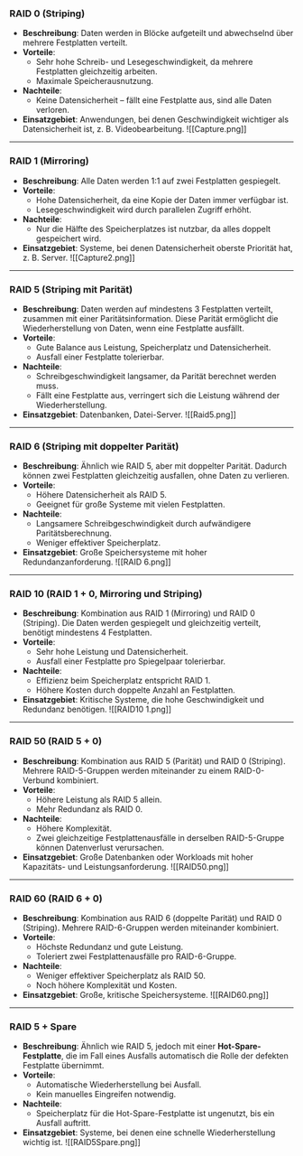 ### **RAID 0 (Striping)**

- **Beschreibung**: Daten werden in Blöcke aufgeteilt und abwechselnd über mehrere Festplatten verteilt.
- **Vorteile**:
    - Sehr hohe Schreib- und Lesegeschwindigkeit, da mehrere Festplatten gleichzeitig arbeiten.
    - Maximale Speicherausnutzung.
- **Nachteile**:
    - Keine Datensicherheit – fällt eine Festplatte aus, sind alle Daten verloren.
- **Einsatzgebiet**: Anwendungen, bei denen Geschwindigkeit wichtiger als Datensicherheit ist, z. B. Videobearbeitung.
![[Capture.png]]
---

### **RAID 1 (Mirroring)**

- **Beschreibung**: Alle Daten werden 1:1 auf zwei Festplatten gespiegelt.
- **Vorteile**:
    - Hohe Datensicherheit, da eine Kopie der Daten immer verfügbar ist.
    - Lesegeschwindigkeit wird durch parallelen Zugriff erhöht.
- **Nachteile**:
    - Nur die Hälfte des Speicherplatzes ist nutzbar, da alles doppelt gespeichert wird.
- **Einsatzgebiet**: Systeme, bei denen Datensicherheit oberste Priorität hat, z. B. Server.
![[Capture2.png]]
---

### **RAID 5 (Striping mit Parität)**

- **Beschreibung**: Daten werden auf mindestens 3 Festplatten verteilt, zusammen mit einer Paritätsinformation. Diese Parität ermöglicht die Wiederherstellung von Daten, wenn eine Festplatte ausfällt.
- **Vorteile**:
    - Gute Balance aus Leistung, Speicherplatz und Datensicherheit.
    - Ausfall einer Festplatte tolerierbar.
- **Nachteile**:
    - Schreibgeschwindigkeit langsamer, da Parität berechnet werden muss.
    - Fällt eine Festplatte aus, verringert sich die Leistung während der Wiederherstellung.
- **Einsatzgebiet**: Datenbanken, Datei-Server.
![[Raid5.png]]
---

### **RAID 6 (Striping mit doppelter Parität)**

- **Beschreibung**: Ähnlich wie RAID 5, aber mit doppelter Parität. Dadurch können zwei Festplatten gleichzeitig ausfallen, ohne Daten zu verlieren.
- **Vorteile**:
    - Höhere Datensicherheit als RAID 5.
    - Geeignet für große Systeme mit vielen Festplatten.
- **Nachteile**:
    - Langsamere Schreibgeschwindigkeit durch aufwändigere Paritätsberechnung.
    - Weniger effektiver Speicherplatz.
- **Einsatzgebiet**: Große Speichersysteme mit hoher Redundanzanforderung.
![[RAID 6.png]]
---

### **RAID 10 (RAID 1 + 0, Mirroring und Striping)**

- **Beschreibung**: Kombination aus RAID 1 (Mirroring) und RAID 0 (Striping). Die Daten werden gespiegelt und gleichzeitig verteilt, benötigt mindestens 4 Festplatten.
- **Vorteile**:
    - Sehr hohe Leistung und Datensicherheit.
    - Ausfall einer Festplatte pro Spiegelpaar tolerierbar.
- **Nachteile**:
    - Effizienz beim Speicherplatz entspricht RAID 1.
    - Höhere Kosten durch doppelte Anzahl an Festplatten.
- **Einsatzgebiet**: Kritische Systeme, die hohe Geschwindigkeit und Redundanz benötigen.
![[RAID10 1.png]]
---

### **RAID 50 (RAID 5 + 0)**

- **Beschreibung**: Kombination aus RAID 5 (Parität) und RAID 0 (Striping). Mehrere RAID-5-Gruppen werden miteinander zu einem RAID-0-Verbund kombiniert.
- **Vorteile**:
    - Höhere Leistung als RAID 5 allein.
    - Mehr Redundanz als RAID 0.
- **Nachteile**:
    - Höhere Komplexität.
    - Zwei gleichzeitige Festplattenausfälle in derselben RAID-5-Gruppe können Datenverlust verursachen.
- **Einsatzgebiet**: Große Datenbanken oder Workloads mit hoher Kapazitäts- und Leistungsanforderung.
![[RAID50.png]]
---

### **RAID 60 (RAID 6 + 0)**

- **Beschreibung**: Kombination aus RAID 6 (doppelte Parität) und RAID 0 (Striping). Mehrere RAID-6-Gruppen werden miteinander kombiniert.
- **Vorteile**:
    - Höchste Redundanz und gute Leistung.
    - Toleriert zwei Festplattenausfälle pro RAID-6-Gruppe.
- **Nachteile**:
    - Weniger effektiver Speicherplatz als RAID 50.
    - Noch höhere Komplexität und Kosten.
- **Einsatzgebiet**: Große, kritische Speichersysteme.
![[RAID60.png]]
---

### **RAID 5 + Spare**

- **Beschreibung**: Ähnlich wie RAID 5, jedoch mit einer **Hot-Spare-Festplatte**, die im Fall eines Ausfalls automatisch die Rolle der defekten Festplatte übernimmt.
- **Vorteile**:
    - Automatische Wiederherstellung bei Ausfall.
    - Kein manuelles Eingreifen notwendig.
- **Nachteile**:
    - Speicherplatz für die Hot-Spare-Festplatte ist ungenutzt, bis ein Ausfall auftritt.
- **Einsatzgebiet**: Systeme, bei denen eine schnelle Wiederherstellung wichtig ist.
![[RAID5Spare.png]]
